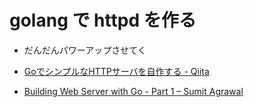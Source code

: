 # golang で httpd を作る
- だんだんパワーアップさせてく

- [GoでシンプルなHTTPサーバを自作する - Qiita](https://qiita.com/tutuz/items/ab1fd3c0ee6fa01e08b6)
- [Building Web Server with Go - Part 1 – Sumit Agrawal](https://www.gophersumit.com/series/web-1/)
